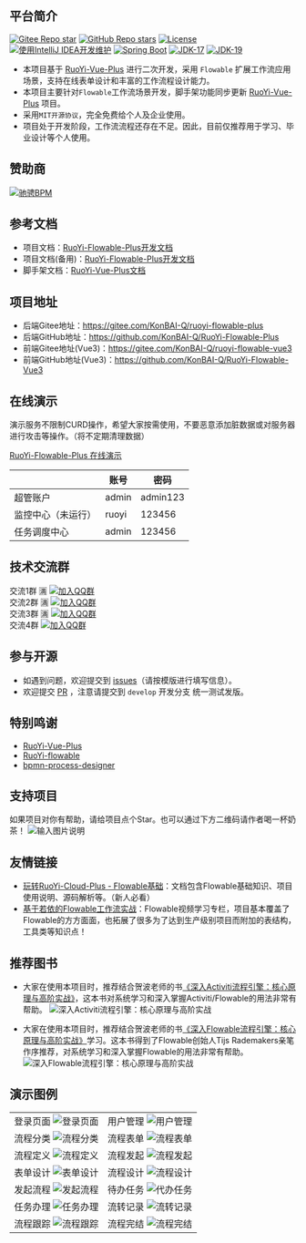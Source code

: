 ## 平台简介
[![Gitee Repo star](https://gitee.com/KonBAI-Q/ruoyi-flowable-plus/badge/star.svg?theme=dark)](https://gitee.com/KonBAI-Q/ruoyi-flowable-plus/stargazers)
[![GitHub Repo stars](https://img.shields.io/github/stars/KonBAI-Q/RuoYi-Flowable-Plus?style=social)](https://github.com/KonBAI-Q/RuoYi-Flowable-Plus/stargazers)
[![License](https://img.shields.io/badge/License-MIT-blue.svg)](https://gitee.com/KonBAI-Q/ruoyi-flowable-plus/blob/master/LICENSE)
[![使用IntelliJ IDEA开发维护](https://img.shields.io/badge/IntelliJ%20IDEA-提供支持-blue.svg)](https://www.jetbrains.com)
[![Spring Boot](https://img.shields.io/badge/Spring%20Boot-3.0-blue.svg)]()
[![JDK-17](https://img.shields.io/badge/JDK-17-green.svg)]()
[![JDK-19](https://img.shields.io/badge/JDK-19-green.svg)]()

- 本项目基于 [RuoYi-Vue-Plus](https://gitee.com/dromara/RuoYi-Vue-Plus) 进行二次开发，采用 `Flowable` 扩展工作流应用场景，支持在线表单设计和丰富的工作流程设计能力。
- 本项目主要针对`Flowable`工作流场景开发，脚手架功能同步更新 [RuoYi-Vue-Plus](https://gitee.com/dromara/RuoYi-Vue-Plus) 项目。
- 采用`MIT开源协议`，完全免费给个人及企业使用。
- 项目处于开发阶段，工作流流程还存在不足。因此，目前仅推荐用于学习、毕业设计等个人使用。

## 赞助商
[![驰骋BPM](https://gitee.com/KonBAI-Q/ruoyi-flowable-plus-vuepress/raw/master/imgs/chicheng-logo.png)](http://ccflow.org/?frm=KonBAI)

## 参考文档
- 项目文档：[RuoYi-Flowable-Plus开发文档](http://rfp-doc.konbai.work)
- 项目文档(备用)：[RuoYi-Flowable-Plus开发文档](http://159.75.158.189:81/)
- 脚手架文档：[RuoYi-Vue-Plus文档](https://gitee.com/dromara/RuoYi-Vue-Plus/wikis/pages)

## 项目地址
- 后端Gitee地址：<https://gitee.com/KonBAI-Q/ruoyi-flowable-plus>
- 后端GitHub地址：<https://github.com/KonBAI-Q/RuoYi-Flowable-Plus>
- 前端Gitee地址(Vue3)：<https://gitee.com/KonBAI-Q/ruoyi-flowable-vue3>
- 前端GitHub地址(Vue3)：<https://github.com/KonBAI-Q/RuoYi-Flowable-Vue3>

## 在线演示
演示服务不限制CURD操作，希望大家按需使用，不要恶意添加脏数据或对服务器进行攻击等操作。（将不定期清理数据）

[RuoYi-Flowable-Plus 在线演示](http://159.75.158.189/)

|                 | 账号  | 密码      |
|---------------- | ----- | -------- |
| 超管账户         | admin | admin123 |
| 监控中心（未运行） | ruoyi | 123456   |
| 任务调度中心      | admin | 123456   |

## 技术交流群

交流1群 🈵️ [![加入QQ群](https://img.shields.io/badge/QQ群-1007207992-blue.svg?style=flat)](https://jq.qq.com/?_wv=1027\&k=PYDZa1tA) </br>
交流2群 🈵️ [![加入QQ群](https://img.shields.io/badge/QQ群-725502135-blue.svg?style=flat)](https://jq.qq.com/?_wv=1027&k=J4zeZaKo) </br>
交流3群 🈵️ [![加入QQ群](https://img.shields.io/badge/QQ群-860980043-blue.svg?style=flat)](http://qm.qq.com/cgi-bin/qm/qr?_wv=1027&k=NfqIsFMASOvIC6yHYwY6bnaSfdgcD1La&authKey=SeFDA4oFkb%2FkdvnI%2FJ3aJTJZkyzDaz8v8gybpzUATAilnKSCmyKhCE6R2jkXc5e2&noverify=0&group_code=860980043) </br>
交流4群 [![加入QQ群](https://img.shields.io/badge/QQ群-683510042-blue.svg?style=flat)](http://qm.qq.com/cgi-bin/qm/qr?_wv=1027&k=RBXhJKfZT0GSjEPa0CcViGmP_mnVE82j&authKey=J9shEDSoCujDRJO9wcpqzsbvCQskcEvo0idGd54I0uk735K90HhA0v5ywEkUdxK3&noverify=0&group_code=683510042) </br>

## 参与开源
- 如遇到问题，欢迎提交到 [issues](https://gitee.com/KonBAI-Q/ruoyi-flowable-plus/issues)（请按模版进行填写信息）。
- 欢迎提交 [PR](https://gitee.com/KonBAI-Q/ruoyi-flowable-plus/pulls) ，注意请提交到 `develop` 开发分支 统一测试发版。

## 特别鸣谢
- [RuoYi-Vue-Plus](https://gitee.com/dromara/RuoYi-Vue-Plus)
- [RuoYi-flowable](https://gitee.com/tony2y/RuoYi-flowable)
- [bpmn-process-designer](https://gitee.com/MiyueSC/bpmn-process-designer)

## 支持项目
如果项目对你有帮助，请给项目点个Star。也可以通过下方二维码请作者喝一杯奶茶！
![输入图片说明](http://qiniu-flowable.konbai.work/Collection-Code.jpg)

## 友情链接
- [玩转RuoYi-Cloud-Plus - Flowable基础](https://blog.csdn.net/zhaozhiqiang1981/article/details/129240406)：文档包含Flowable基础知识、项目使用说明、源码解析等。（新人必看）
- [基于若依的Flowable工作流实战](https://space.bilibili.com/400188320/channel/collectiondetail?sid=1002899)：Flowable视频学习专栏，项目基本覆盖了Flowable的方方面面，也拓展了很多为了达到生产级别项目而附加的表结构，工具类等知识点！

## 推荐图书
- 大家在使用本项目时，推荐结合贺波老师的书[《深入Activiti流程引擎：核心原理与高阶实战》](https://item.m.jd.com/product/13928958.html?gx=RnAomTM2bmCImZxDqYAkVCoIHuIYVqc)，这本书对系统学习和深入掌握Activiti/Flowable的用法非常有帮助。
![深入Activiti流程引擎：核心原理与高阶实战](https://gitee.com/KonBAI-Q/ruoyi-flowable-plus-vuepress/raw/master/imgs/深入Activiti流程引擎cover.jpg)

- 大家在使用本项目时，推荐结合贺波老师的书[《深入Flowable流程引擎：核心原理与高阶实战》](https://item.jd.com/14804836.html)学习。这本书得到了Flowable创始人Tijs Rademakers亲笔作序推荐，对系统学习和深入掌握Flowable的用法非常有帮助。
  ![深入Flowable流程引擎：核心原理与高阶实战](http://qiniu-flowable.konbai.work/%E6%B7%B1%E5%85%A5Flowable%E6%B5%81%E7%A8%8B%E5%BC%95%E6%93%8Ecover.jpg)

## 演示图例
<table style="width:100%; text-align:center">
<tbody>
<tr>
  <td>
    <span>登录页面</span>
    <img src="https://images.gitee.com/uploads/images/2022/0424/164043_74b57010_5096840.png" alt="登录页面"/>
  </td>
  <td>
    <span>用户管理</span>
    <img src="https://images.gitee.com/uploads/images/2022/0424/164236_2de3b8da_5096840.png" alt="用户管理"/>
  </td>
</tr>
<tr>
  <td>
    <span>流程分类</span>
    <img src="https://images.gitee.com/uploads/images/2022/0424/164839_ca79b066_5096840.png" alt="流程分类"/>
  </td>
  <td>
    <span>流程表单</span>
    <img src="https://images.gitee.com/uploads/images/2022/0424/165118_688209fd_5096840.png" alt="流程表单"/>
  </td>
</tr>
<tr>
  <td>
    <span>流程定义</span>
    <img src="https://images.gitee.com/uploads/images/2022/0424/165916_825a85c8_5096840.png" alt="流程定义"/>
  </td>
  <td>
    <span>流程发起</span>
    <img src="https://images.gitee.com/uploads/images/2022/0424/171409_ffb0faf3_5096840.png" alt="流程发起"/>
  </td>
</tr>
<tr>
  <td>
    <span>表单设计</span>
    <img src="https://images.gitee.com/uploads/images/2022/0424/172933_7222c0f2_5096840.png" alt="表单设计"/>
  </td>
  <td>
    <span>流程设计</span>
    <img src="https://images.gitee.com/uploads/images/2022/0424/165827_44fa412b_5096840.png" alt="流程设计"/>
  </td>
</tr>
<tr>
  <td>
    <span>发起流程</span>
    <img src="https://images.gitee.com/uploads/images/2022/0424/171651_4639254b_5096840.png" alt="发起流程"/>
  </td>
  <td>
    <span>待办任务</span>
    <img src="https://images.gitee.com/uploads/images/2022/0424/171916_7ba22063_5096840.png" alt="代办任务"/>
  </td>
</tr>
<tr>
  <td>
    <span>任务办理</span>
    <img src="https://images.gitee.com/uploads/images/2022/0424/172204_04753399_5096840.png" alt="任务办理"/>
  </td>
  <td>
    <span>流转记录</span>
    <img src="https://images.gitee.com/uploads/images/2022/0424/172350_179e8341_5096840.png" alt="流转记录"/>
  </td>
</tr>
<tr>
  <td>
    <span>流程跟踪</span>
    <img src="https://images.gitee.com/uploads/images/2022/0424/172547_fe7414d4_5096840.png" alt="流程跟踪"/>
  </td>
  <td>
    <span>流程完结</span>
    <img src="https://images.gitee.com/uploads/images/2022/0424/173159_8cc57e74_5096840.png" alt="流程完结"/>
  </td>
</tr>
</tbody>
</table>
